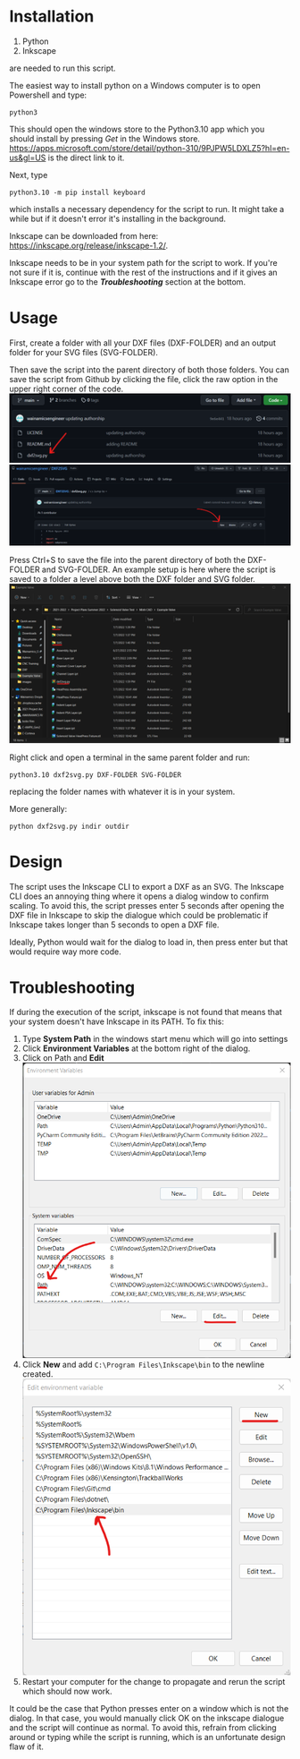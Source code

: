 # Installation 
1. Python
3. Inkscape  

are needed to run this script.

The easiest way to install python on a Windows computer is to open Powershell and type:
```commandline
python3
```
This should open the windows store to the Python3.10 app which you should install by pressing *Get* in the Windows store.    
https://apps.microsoft.com/store/detail/python-310/9PJPW5LDXLZ5?hl=en-us&gl=US is the direct link to it.  

Next, type 
```commandline
python3.10 -m pip install keyboard
```
which installs a necessary dependency for the script to run. It might take a while but if it doesn't error it's installing in the background.

Inkscape can be downloaded from here: https://inkscape.org/release/inkscape-1.2/.

Inkscape needs to be in your system path for the script to work. If you're not sure if it is, continue with the rest of the instructions and if it gives an Inkscape error go to the ***Troubleshooting*** section at the bottom.

# Usage  
First, create a folder with all your DXF files (DXF-FOLDER) and an output folder for your SVG files (SVG-FOLDER).


Then save the script into the parent directory of both those folders. You can save the script from Github by clicking the file, click the raw option in the upper right corner of the code.
![](images/FileInGithub.png)
![](images/GitHubRawOption.png)

Press Ctrl+S to save the file into the parent directory of both the DXF-FOLDER and SVG-FOLDER.
An example setup is here where the script is saved to a folder a level above both the DXF folder and SVG folder.
![](images/ScriptPlacement.png)

Right click and open a terminal in the same parent folder and run:
```commandline
python3.10 dxf2svg.py DXF-FOLDER SVG-FOLDER
```
replacing the folder names with whatever it is in your system.

More generally:
```commandline
python dxf2svg.py indir outdir
```

# Design  
The script uses the Inkscape CLI to export a DXF as an SVG. The Inkscape CLI does an annoying thing where it opens a dialog window to confirm scaling.
To avoid this, the script presses enter 5 seconds after opening the DXF file in Inkscape to skip the dialogue which could be problematic if Inkscape takes longer than 5 seconds to open a DXF file.

Ideally, Python would wait for the dialog to load in, then press enter but that would require way more code.

# Troubleshooting
If during the execution of the script, inkscape is not found that means that your system doesn't have Inkscape in its PATH.
To fix this:
1. Type **System Path** in the windows start menu which will go into settings
2. Click **Environment Variables** at the bottom right of the dialog.
3. Click on Path and **Edit** ![](images/EditSystemVariables.png)
4. Click **New** and add ```C:\Program Files\Inkscape\bin``` to the newline created. ![](images/AddInkscapePath.png)
5. Restart your computer for the change to propagate and rerun the script which should now work.


It could be the case that Python presses enter on a window which is not the dialog. In that case, you would manually click OK on the inkscape dialogue and the script will continue as normal.
To avoid this, refrain from clicking around or typing while the script is running, which is an unfortunate design flaw of it.